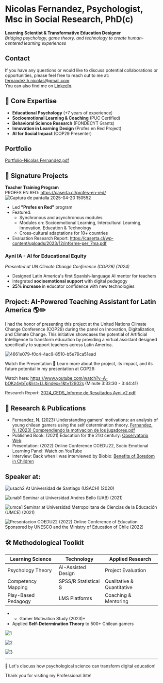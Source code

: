 # Nicolas Fernandez, Psychologist, Msc in Social Research, PhD(c)

**Learning Scientist & Transformative Education Designer**  
*Bridging psychology, game theory, and technology to create human-centered learning experiences*

## Contact

If you have any questions or would like to discuss potential collaborations or opportunities, please feel free to reach out to me at:  
fernandez.h.nicolas@gmail.com  
You can also find me on [LinkedIn](https://www.linkedin.com/in/nicolas-fernandez-a6596171/).

## 🌟 Core Expertise  
- **Educational Psychology** (+7 years of experience)
- **Socioemotional Learning & Coaching** (PUC Certified)  
- **Behavioral Science Research** (FONDECYT Grants)  
- **Innovation in Learning Design** (Profes en Red Project)  
- **AI for Social Impact** (COP29 Presenter) 

## Portfolio

[Portfolio-Nicolas Fernandez.pdf](https://github.com/user-attachments/files/19864358/Portfolio-Nicolas.Fernandez.pdf)

## 🚀 Signature Projects  

**Teacher Training Program**  
PROFES EN RED: https://caserta.cl/profes-en-red/
![Captura de pantalla 2025-04-20 150552](https://github.com/user-attachments/assets/057cf243-62f8-45c2-9b84-b58836b0b5e3)

- Led **"Profes en Red"** program  
- Featured:  
  - Synchronous and asynchronous modules  
  - Modules on: Socioemotional Learning, Intercultural Learning, Innovation, Education & Technology  
  - Cross-cultural adaptations for 10+ countries  
- Evaluation Research Report: https://caserta.cl/wp-content/uploads/2023/12/informe-per_7ma.pdf

### **Ayni IA - AI for Educational Equity**  
*Presented at UN Climate Change Conference (COP29) (2024)*  
- Designed Latin America's first Spanish-language AI mentor for teachers  
- Integrated **socioemotional support** with digital pedagogy  
- **25% increase** in educator confidence with new technologies

## Project: AI-Powered Teaching Assistant for Latin America 🌎✏️

I had the honor of presenting this project at the United Nations Climate Change Conference (COP29) during the panel on Innovation, Digitalization, and Climate Change. This initiative showcases the potential of Artificial Intelligence to transform education by providing a virtual assistant designed specifically to support teachers across Latin America.

![4661e079-f0c4-4ac6-8510-b5e79ca51ead](https://github.com/user-attachments/assets/aaf6534a-21be-4b97-8bc0-0239c16583eb)

Watch the Presentation 🎥
Learn more about the project, its impact, and its future potential in my presentation at COP29:

Watch here: 
https://www.youtube.com/watch?v=A-bOKz4ybTg&list=LL&index=1&t=12902s (Minute 3:33:30 - 3:44:41)

Research Report:
[2024_CEDS_Informe de Resultados Ayni v2.pdf](https://github.com/user-attachments/files/19826613/2024_CEDS_Informe.de.Resultados.Ayni.v2.pdf)

## 🧠 Research & Publications  

- Fernandez, N. (2023) Understanding gamers' motivations: an analysis of young chilean gamers using the self determination theory.
[Fernandez, N. (2023) Comprendiendo la motivacion de los jugadores.pdf](https://github.com/Psynicolas/psynicolas.github.io/files/15234970/Fernandez.N.2023.Comprendiendo.la.motivacion.de.los.jugadores.pdf)
- Published Book: (2021) Education for the 21st century:  [Observatorio Web](https://caserta.cl/wp-content/uploads/2022/12/observatorio_web.pdf)
- Presentation: (2022) Online Conference COEDU22, Socio Emotional Learning Panel: [Watch on YouTube](https://www.youtube.com/watch?v=pJoHfEhnP64&ab_channel=Fundaci%C3%B3nCaserta)
- Interview: Back when I was interviewed by Biobio: [Benefits of Boredom in Children](https://www.biobiochile.cl/biobiotv/programas/la-vida-misma/2019/07/30/beneficios-del-aburrimiento-en-los-ninos.shtml)

## Speaker at:
![usach2](https://github.com/Psynicolas/psynicolas.github.io/assets/130244104/044ac298-cefd-439c-b2d4-628fa89cf17a)
At Universidad de Santiago (USACH) (2020)

![unab1](https://github.com/Psynicolas/psynicolas.github.io/assets/130244104/9c79ee4c-9321-429b-8275-4c9ba0ef32ad)
Seminar at Universidad Andres Bello (UAB) (2021)

![umce1](https://github.com/Psynicolas/psynicolas.github.io/assets/130244104/f19e96e0-8eaf-4eb6-aef2-cf8d96c42f14)
Seminar at Universidad Metropolitana de Ciencias de la Educación (UMCE) (2021) 

![Presentacion COEDU22 (2022)](https://github.com/Psynicolas/psynicolas.github.io/assets/130244104/e4073457-bd37-4202-aa1c-445e724c4ff3)
Online Conference of Education Sponsored by UNESCO and the Ministry of Education of Chile (2022)

## 🛠️ Methodological Toolkit
| **Learning Science**       | **Technology**          | **Applied Research**    |  
|----------------------------|-------------------------|--------------------------|  
| Psychology Theory          | AI-Assisted Design      | Project Evaluation      |  
| Competency Mapping         | SPSS/R Statistical S    | Qualitative & Quantitative |  
| Play-Based Pedagogy        | LMS Platforms           | Coaching & Mentoring |  


- * Gamer Motivation Study (2023)* 
- Applied **Self-Determination Theory** to 500+ Chilean gamers  

![1](https://user-images.githubusercontent.com/130244104/230736844-c7030214-1197-43a5-824e-ef6e5e9c2c0a.jpg)

![2](https://user-images.githubusercontent.com/130244104/230736845-9f85ea26-953b-46f3-b0a9-4093402e9591.jpg)

![3](https://user-images.githubusercontent.com/130244104/230736846-b3a3f72f-2df9-4d64-b273-931519e49671.jpg)

---


📩 Let's discuss how psychological science can transform digital education!  


Thank you for visiting my Professional Site!

